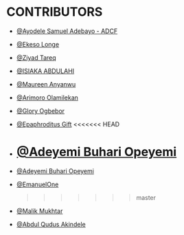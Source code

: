 # CONTRIBUTORS

<!--
>>>>>>> Guide <<<<<<<<

 Firstly Add a comment
- [@your-preferred-name](github-url/your-username)

 -->

<!-- unclebay contribution -->

- [@Ayodele Samuel Adebayo - ADCF](https://github.com/unclebay143)
<!-- ekesolonge contribution -->
- [@Ekeso Longe](https://github.com/ekesolonge)
<!-- ZiyadTareq contribution -->
- [@Ziyad Tareq](https://github.com/ZeyadTareq224)
<!-- isiakaabd contribution -->
- [@ISIAKA ABDULAHI](https://github.com/isiakaabd)
<!--MaureenAnyanwu's Contribution-->
- [@Maureen Anyanwu](https://github.com/maura-dev)
<!--ArimoroOlamilekan Contribution-->
- [@Arimoro Olamilekan](https://github.com/Lexitar32)
<!--Osaiteh Contribution-->
- [@Glory Ogbebor](https://github.com/Osaiteh)
<!--Epaphroditus Contribution-->
- [@Epaphroditus Gift](https://github.com/Mamaaki)
  <!-- Adeyemi Contribution -->
  <<<<<<< HEAD
- # [@Adeyemi Buhari Opeyemi](https://github.com/opeyemi44)
- [@Adeyemi Buhari Opeyemi](https://githuh.com/opeyemi44)
<!-- Emmanuel's Contribution-->
- [@EmanuelOne](https://github.com/EmanuelOne)
  > > > > > > > master

<!-- Malik Contribution -->

- [@Malik Mukhtar](https://github.com/malikmukhtar)

<!-- Qudus Contribution -->

- [@Abdul Qudus Akindele](https://github.com/horlajay)
